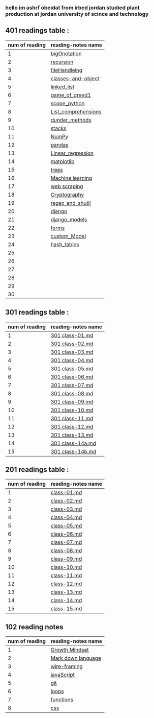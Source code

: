 


### hello im ashrf obeidat from irbed jordan studied plant production at jordan university of scince and technology
## 401 readings table :


|num of reading|  reading-notes name|
|--------------|----------------------|
| 1    | [bigOnotation](https://ashrf288.github.io/Reading-notes/401Readings/big0notation)|
|2     |  [recursion](https://ashrf288.github.io/Reading-notes/401Readings/recurasion)|
| 3    |  [fileHandleing](https://ashrf288.github.io/Reading-notes/401Readings/fileHandleing)|
|4     | [classes-and-object](https://ashrf288.github.io/Reading-notes/401Readings/classes-and-object)|
| 5    |[linked_list](https://ashrf288.github.io/Reading-notes/401Readings/linkedList) |
|6     | [game_of_greed1](https://ashrf288.github.io/Reading-notes/401Readings/game_of_greed1)|
| 7    |  [scope_python](https://ashrf288.github.io/Reading-notes/401Readings/scope_python)   |
|8     | [List_comprehensions](https://ashrf288.github.io/Reading-notes/401Readings/List_comprehensions) |
| 9    | [dunder_methods](https://ashrf288.github.io/Reading-notes/401Readings/dunder_methods)|
|10     | [stacks](https://ashrf288.github.io/Reading-notes/401Readings/stacks) |
| 11    | [NumPy](https://ashrf288.github.io/Reading-notes/401Readings/NumPy)|
|12     | [pandas](https://ashrf288.github.io/Reading-notes/401Readings/pandas)|
| 13    | [Linear_regression](https://ashrf288.github.io/Reading-notes/401Readings/Linear_regression) |
|14     |  [matplotlib](https://ashrf288.github.io/Reading-notes/401Readings/matplotlib) |
| 15    |[trees](https://ashrf288.github.io/Reading-notes/401Readings/Trees) |
| 16    | [Machine learning](https://ashrf288.github.io/Reading-notes/401Readings/Machine_learning)|
|17     | [web scraping](https://ashrf288.github.io/Reading-notes/401Readings/web_scraping) |
| 18    | [Cryptography](https://ashrf288.github.io/Reading-notes/401Readings/Cryptography) |     
|19     | [regex_and_shutil](https://ashrf288.github.io/Reading-notes/401Readings/regex_and_shutil) |
| 20    |[django](https://ashrf288.github.io/Reading-notes/401Readings/django)|
|21     | [django_models](https://ashrf288.github.io/Reading-notes/401Readings/django_models) | 
|22    |  [forms](https://ashrf288.github.io/Reading-notes/401Readings/forms)  |
|23     | [custom_Model](https://ashrf288.github.io/Reading-notes/401Readings/custom_Model)|
| 24    | [hash_tables](https://ashrf288.github.io/Reading-notes/401Readings/hash_tables)|
|25     |  |
| 26    | |
|27     | |
| 28    |  |
|29     |   |
| 30    | |

## 301 readings table :


|num of reading|  reading-notes name|
|--------------|----------------------|
| 1    | [301 class-01.md](https://ashrf288.github.io/Reading-notes/301Readings/class-01) |
|2     |  [301 class-02.md](https://ashrf288.github.io/Reading-notes/301Readings/class-02) |
| 3    | [301 class-03.md](https://ashrf288.github.io/Reading-notes/301Readings/class-03)  |
|4     | [301 class-04.md](https://ashrf288.github.io/Reading-notes/301Readings/class-04) |
| 5    | [301 class-05.md](https://ashrf288.github.io/Reading-notes/301Readings/class-05)|
|6     | [301 class-06.md](https://ashrf288.github.io/Reading-notes/301Readings/class-06) |
| 7    |    [301 class-07.md](https://ashrf288.github.io/Reading-notes/301Readings/class-07)  |
|8     |  [301 class-08.md](https://ashrf288.github.io/Reading-notes/301Readings/class-08)|
| 9    | [301 class-09.md](https://ashrf288.github.io/Reading-notes/301Readings/class-09) |
|10     |  [301 class-10.md](https://ashrf288.github.io/Reading-notes/301Readings/class-10) |
| 11    | [301 class-11.md](https://ashrf288.github.io/Reading-notes/301Readings/class-11) |
|12     | [301 class-12.md](https://ashrf288.github.io/Reading-notes/301Readings/class-12) |
| 13    |  [301 class-13.md](https://ashrf288.github.io/Reading-notes/301Readings/class-13) |
|14     |   [301 class-14a.md](https://ashrf288.github.io/Reading-notes/301Readings/class-14) |
| 15    |  [301 class-14b.md]()|

## 201 readings table :


|num of reading|  reading-notes name|
|--------------|----------------------|
| 1    | [class-01.md](https://ashrf288.github.io/Reading-notes/class-01) |
|2     |  [class-02.md](https://ashrf288.github.io/Reading-notes/class-02) |
| 3    | [class-03.md](https://ashrf288.github.io/Reading-notes/class-03)  |
|4     | [class-04.md](https://ashrf288.github.io/Reading-notes/class-04) |
| 5    | [class-05.md](https://ashrf288.github.io/Reading-notes/class-05)|
|6     | [class-06.md](https://ashrf288.github.io/Reading-notes/class-06) |
| 7    |    [class-07.md](https://ashrf288.github.io/Reading-notes/class-07)  |
|8     |  [class-08.md](https://ashrf288.github.io/Reading-notes/class-08)|
| 9    | [class-09.md](https://ashrf288.github.io/Reading-notes/class-09) |
|10     |  [class-10.md](https://ashrf288.github.io/Reading-notes/class-10) |
| 11    | [class-11.md](https://ashrf288.github.io/Reading-notes/class-11) |
|12     | [class-12.md](https://ashrf288.github.io/Reading-notes/class-12) |
| 13    |  [class-13.md](https://ashrf288.github.io/Reading-notes/class-13) |
|14     |   [class-14.md](https://ashrf288.github.io/Reading-notes/class-14) |
| 15    |  [class-15.md](https://ashrf288.github.io/Reading-notes/class-15)|



## 102 reading notes

|num of reading|  reading-notes name|
|--------------|----------------------|
| 1    |  [ Growth Mindset ](https://ashrf288.github.io/Reading-notes/grwoth-mindset)  |
|2     | [Mark down language](https://ashrf288.github.io/Reading-notes/markDown-language)  |
| 3    |[wire-framing](https://ashrf288.github.io/Reading-notes/wire-framing) |
|4     |  [javaScript](https://ashrf288.github.io/Reading-notes/java-script) |
| 5    | [git](https://ashrf288.github.io/Reading-notes/Git) |
|6     | [loops](https://ashrf288.github.io/Reading-notes/loops)  |
| 7    |  [functions](https://ashrf288.github.io/Reading-notes/functions) |
|8     | [css](https://ashrf288.github.io/Reading-notes/css) |






